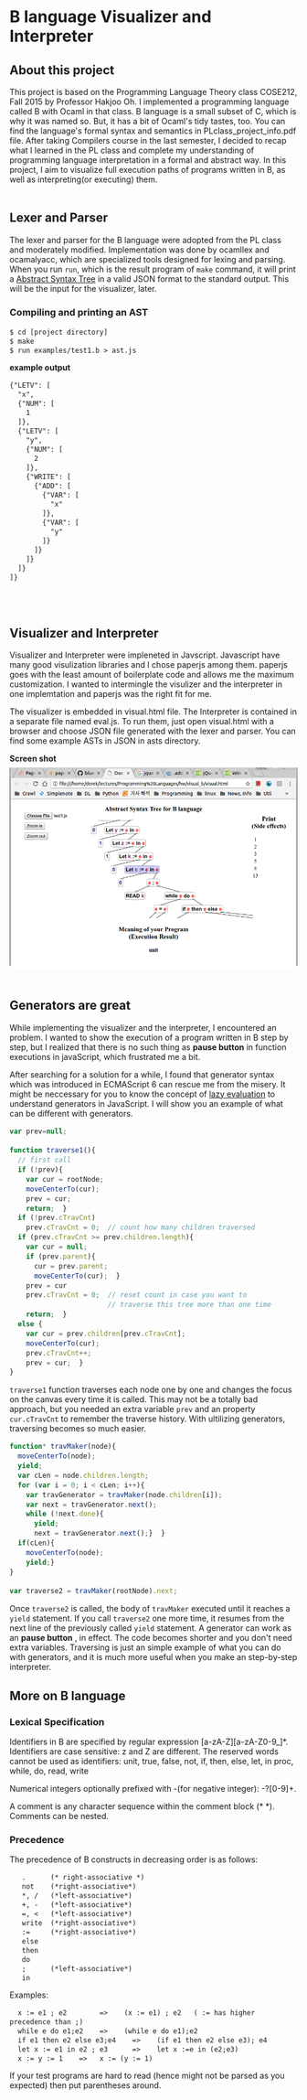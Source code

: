 # B language Visualizer and Interpreter

About this project
-------------------
This project is based on the Programming Language Theory class COSE212, Fall 2015 by Professor Hakjoo Oh. I implemented a programming language called B with Ocaml in that class. B language is a small subset of C, which is why it was named so. But, it has a bit of Ocaml's tidy tastes, too. You can find the language's formal syntax and semantics in PLclass_project_info.pdf file.
After taking Compilers course in the last semester, I decided to recap what I learned in the PL class and complete my understanding of programming language interpretation in a formal and abstract way. In this project, I aim to visualize full execution paths of programs written in B, as well as interpreting(or executing) them.
<br/>
<br/>

Lexer and Parser
-----------------
The lexer and parser for the B language were adopted from the PL class and moderately modified. Implementation was done by ocamllex and ocamalyacc, which are specialized tools designed for lexing and parsing. When you run `run`, which is the result program of `make` command, it will print a <a href="https://en.wikipedia.org/wiki/Abstract_syntax_tree">Abstract Syntax Tree</a> in a valid JSON format to the standard output. This will be the input for the visualizer, later.

### Compiling and printing an AST
```
$ cd [project directory]
$ make
$ run examples/test1.b > ast.js
```

**example output**
```
{"LETV": [
  "x",
  {"NUM": [
    1
  ]},
  {"LETV": [
    "y",
    {"NUM": [
      2
    ]},
    {"WRITE": [
      {"ADD": [
        {"VAR": [
          "x"
        ]},
        {"VAR": [
          "y"
        ]}
      ]}
    ]}
  ]}
]}
```
<br/>
<br/>

Visualizer and Interpreter
------------
Visualizer and Interpreter were impleneted in Javscript. Javascript have many good visulization libraries and I chose paperjs among them. paperjs goes with the least amount of boilerplate code and allows me the maximum customization. I wanted to intermingle the visulizer and the interpreter in one implemtation and paperjs was the right fit for me.

The visualizer is embedded in visual.html file. The Interpreter is contained in a separate file named eval.js. To run them, just open visual.html with a browser and choose JSON file generated with the lexer and parser. You can find some example ASTs in JSON in asts directory.
</br>

**Screen shot**
<img src="screenshot.png">
<br/>
<br/>

Generators are great
--------------------
While implementing the visualizer and the interpreter, I encountered an problem. I wanted to show the execution of a program written in B step by step, but I realized that there is no such thing as **pause button** in function executions in javaScript, which frustrated me a bit.

After searching for a solution for a while, I found that generator syntax which was introduced in ECMAScript 6 can rescue me from the misery. It might be neccessary for you to know the concept of <a href="https://en.wikipedia.org/wiki/Lazy_evaluation">lazy evaluation</a> to understand generators in JavaScript. I will show you an example of what can be different with generators.

```javascript
var prev=null;

function traverse1(){
  // first call
  if (!prev){
    var cur = rootNode;
    moveCenterTo(cur);
    prev = cur;
    return;  }
  if (!prev.cTravCnt)
    prev.cTravCnt = 0;  // count how many children traversed
  if (prev.cTravCnt >= prev.children.length){
    var cur = null;
    if (prev.parent){
      cur = prev.parent;
      moveCenterTo(cur);  }
    prev = cur
    prev.cTravCnt = 0;  // reset count in case you want to
                        // traverse this tree more than one time
    return;  }
  else {
    var cur = prev.children[prev.cTravCnt];
    moveCenterTo(cur);
    prev.cTravCnt++;
    prev = cur;  }
}
```

`traverse1` function traverses each node one by one and changes the focus on the canvas every time it is called. This may not be a totally bad approach, but you needed an extra variable `prev` and an property `cur.cTravCnt` to remember the traverse history. With ultilizing generators, traversing becomes so much easier.

```javascript
function* travMaker(node){
  moveCenterTo(node);
  yield;
  var cLen = node.children.length;
  for (var i = 0; i < cLen; i++){
    var travGenerator = travMaker(node.children[i]);
    var next = travGenerator.next();
    while (!next.done){
      yield;
      next = travGenerator.next();}  }
  if(cLen){
    moveCenterTo(node);
    yield;}
}

var traverse2 = travMaker(rootNode).next;

```
Once `traverse2` is called, the body of `travMaker` executed until it reaches a `yield` statement. If you call `traverse2` one more time, it resumes from the next line of the previously called `yield` statement. A generator can work as an **pause button** , in effect. The code becomes shorter and you don't need extra variables. Traversing is just an simple example of what you can do with generators, and it is much more useful when you make an step-by-step interpreter.


More on B language
------------------

### Lexical Specification
Identifiers in B are specified by regular expression [a-zA-Z][a-zA-Z0-9_]*.
Identifiers are case sensitive: z and Z are different.
The reserved words cannot be used as identifiers: unit, true, false, 
  not, if, then, else, let, in proc, while, do, read, write

Numerical integers optionally prefixed with -(for negative integer): -?[0-9]+.

A comment is any character sequence within the comment block (* *). 
Comments can be nested.

### Precedence
The precedence of B constructs in decreasing order is as follows:

```
   .      (* right-associative *)
   not    (*right-associative*)
   *, /   (*left-associative*)  
   +, -   (*left-associative*) 
   =, <   (*left-associative*)
   write  (*right-associative*)
   :=     (*right-associative*)
   else   
   then
   do
   ;      (*left-associative*)
   in     
```

Examples:
```
  x := e1 ; e2        =>    (x := e1) ; e2   ( := has higher precedence than ;)
  while e do e1;e2    =>    (while e do e1);e2 
  if e1 then e2 else e3;e4    =>    (if e1 then e2 else e3); e4
  let x := e1 in e2 ; e3      =>    let x :=e in (e2;e3) 
  x := y := 1    =>   x := (y := 1) 
```
If your test programs are hard to read (hence might not be parsed as you expected) then 
put parentheses around.
